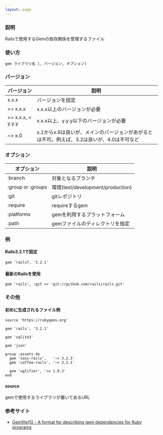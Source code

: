 ```yaml
---
layout: page
---
```

### 説明
Railsで使用するGemの依存関係を管理するファイル

### 使い方
    gem ライブラリ名 [, バージョン, オプション]

### バージョン

|バージョン             | 説明
|----------------- | -----------------------------------------------------
|x.x.x             | バージョンを固定
|>= x.x.x          | x.x.x以上のバージョンが必要
|>= x.x.x, < y.y.y | x.x.x以上、y.y.y以下のバージョンが必要
|~> x.0            | x.1からx.9は良いが、メインのバージョンがあがるとは不可。例えば、3.2は良いが、4.0は不可など

### オプション

オプション             | 説明
----------------- | -------------------------------
:branch           | 対象となるブランチ
:group or :groups | 環境(test/development/production)
:git              | gitレポジトリ
:require          | requireするgem
:platforms        | gemを利用するプラットフォーム
:path             | gemファイルのディレクトリを指定

### 例
#### Rails3.2.1で固定
    gem 'rails7, '3.2.1'

#### 最新のRailsを使用
    gem 'rails', :git => 'git://github.com/rails/rails.git'

### その他
#### 初めに生成されるファイル例
    source 'https://rubygems.org'

    gem 'rails', '3.2.1'

    gem 'sqlite3'

    gem 'json'

    group :assets do
      gem 'sass-rails',   '~> 3.2.3'
      gem 'coffee-rails', '~> 3.2.1'

      gem 'uglifier', '>= 1.0.3'
    end

#### source
gemで使用するライブラリが置いてあるURL

### 参考サイト
* [Gemfile(5) - A format for describing gem dependencies for Ruby programs](http://gembundler.com/man/gemfile.5.html)